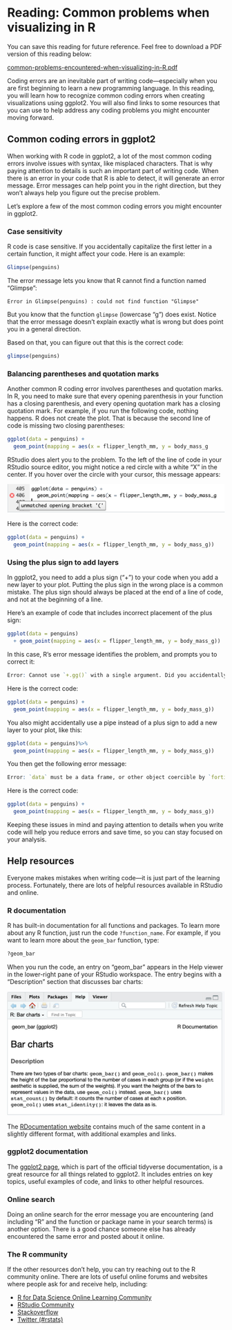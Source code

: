 # Reading: Common problems when visualizing in R

You can save this reading for future reference. Feel free to download a PDF version of this reading below:

[common-problems-encountered-when-visualizing-in-R.pdf](./resources/common-problems-encountered-when-visualizing-in-R.pdf)

Coding errors are an inevitable part of writing code—especially when you are first beginning to learn a new programming language. In this reading, you will learn how to recognize common coding errors when creating visualizations using ggplot2. You will also find links to some resources that you can use to help address any coding problems you might encounter moving forward.

## Common coding errors in ggplot2

When working with R code in ggplot2, a lot of the most common coding errors involve issues with syntax, like misplaced characters. That is why paying attention to details is such an important part of writing code. When there is an error in your code that R is able to detect, it will generate an error message. Error messages can help point you in the right direction, but they won’t always help you figure out the precise problem.

Let’s explore a few of the most common coding errors you might encounter in ggplot2.

### Case sensitivity

R code is case sensitive. If you accidentally capitalize the first letter in a certain function, it might affect your code. Here is an example:

```R
Glimpse(penguins)
```

The error message lets you know that R cannot find a function named “Glimpse”:

```
Error in Glimpse(penguins) : could not find function "Glimpse"
```

But you know that the function `glimpse` (lowercase “g”) does exist. Notice that the error message doesn’t explain exactly what is wrong but does point you in a general direction.

Based on that, you can figure out that this is the correct code:

```R
glimpse(penguins)
```

### Balancing parentheses and quotation marks

Another common R coding error involves parentheses and quotation marks. In R, you need to make sure that every opening parenthesis in your function has a closing parenthesis, and every opening quotation mark has a closing quotation mark. For example, if you run the following code, nothing happens. R does not create the plot. That is because the second line of code is missing two closing parentheses:

```R
ggplot(data = penguins) + 
  geom_point(mapping = aes(x = flipper_length_mm, y = body_mass_g
```

RStudio does alert you to the problem. To the left of the line of code in your RStudio source editor, you might notice a red circle with a white “X” in the center. If you hover over the circle with your cursor, this message appears:

![Image of code script and an error message in RStudio’s source editor panel RStudio lets you know that you have an unmatched opening bracket. So, to correct the code, you know that you need to add a closing bracket to match each opening bracket](./resources/img-3.png)

Here is the correct code:

```R
ggplot(data = penguins) + 
  geom_point(mapping = aes(x = flipper_length_mm, y = body_mass_g))
```

### Using the plus sign to add layers

In ggplot2, you need to add a plus sign (“+”) to your code when you add a new layer to your plot. Putting the plus sign in the wrong place is a common mistake. The plus sign should always be placed at the end of a line of code, and not at the beginning of a line.

Here’s an example of code that includes incorrect placement of the plus sign:

```R
ggplot(data = penguins) 
  + geom_point(mapping = aes(x = flipper_length_mm, y = body_mass_g))
```

In this case, R’s error message identifies the problem, and prompts you to correct it:

```r
Error: Cannot use `+.gg()` with a single argument. Did you accidentally put + on a new line?
```

Here is the correct code:

```R
ggplot(data = penguins) + 
  geom_point(mapping = aes(x = flipper_length_mm, y = body_mass_g))
```

You also might accidentally use a pipe instead of a plus sign to add a new layer to your plot, like this:

```R
ggplot(data = penguins)%>%   
  geom_point(mapping = aes(x = flipper_length_mm, y = body_mass_g))
```

You then get the following error message:

```r
Error: `data` must be a data frame, or other object coercible by `fortify()`, not an S3 object with class gg/ggplot
```

Here is the correct code:

```R
ggplot(data = penguins) + 
  geom_point(mapping = aes(x = flipper_length_mm, y = body_mass_g))
```

Keeping these issues in mind and paying attention to details when you write code will help you reduce errors and save time, so you can stay focused on your analysis.

## Help resources

Everyone makes mistakes when writing code—it is just part of the learning process. Fortunately, there are lots of helpful resources available in RStudio and online.

### R documentation

R has built-in documentation for all functions and packages. To learn more about any R function, just run the code `?function_name`. For example, if you want to learn more about the `geom_bar` function, type:

```R
?geom_bar
```

When you run the code, an entry on “geom_bar” appears in the Help viewer in the lower-right pane of your RStudio workspace. The entry begins with a “Description” section that discusses bar charts:

![Image of entry on “Bar charts” in RStudio Help viewer.](./resources/img-4.png)

The [RDocumentation website](https://www.rdocumentation.org/) contains much of the same content in a slightly different format, with additional examples and links.

### ggplot2 documentation

The [ggplot2 page](https://ggplot2.tidyverse.org/), which is part of the official tidyverse documentation, is a great resource for all things related to ggplot2. It includes entries on key topics, useful examples of code, and links to other helpful resources.

### Online search

Doing an online search for the error message you are encountering (and including “R” and the function or package name in your search terms) is another option. There is a good chance someone else has already encountered the same error and posted about it online.

### The R community

If the other resources don’t help, you can try reaching out to the R community online. There are lots of useful online forums and websites where people ask for and receive help, including:

- [R for Data Science Online Learning Community](https://www.rfordatasci.com/)
- [RStudio Community](https://community.rstudio.com/)
- [Stackoverflow](http://stackoverflow.com/)
- [Twitter (#rstats)](https://twitter.com/hashtag/rstats?ref_src=twsrc%5Etfw%7Ctwcamp%5Etweetembed%7Ctwterm%5E1229486581620367361%7Ctwgr%5Eshare_3&ref_url=https%3A%2F%2Fwww.t4rstats.com%2F&src=hashtag_click)
